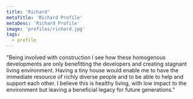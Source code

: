 ```yaml
---
title: 'Richard'
metaTitle: 'Richard Profile'
metaDesc: 'Richard Profile'
image: 'profiles/richard.jpg' 
tags:
  - profile 
---
```


"Being involved with construction I see how these homogenous developments are only benefitting the developers and creating stagnant living environment. Having a tiny house would enable me to have the immediate resource of richly diverse people and to be able to help and support each other. I believe this is healthy living, with low impact to the environment but leaving a beneficial legacy for future generations."
